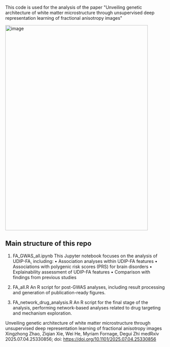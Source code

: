 


This code is used for the analysis of the paper "Unveiling genetic architecture of white matter microstructure through unsupervised deep representation learning of fractional anisotropy images"

<img width="449" height="648" alt="image" src="https://github.com/user-attachments/assets/5c982686-4043-4448-b350-b54dd50b2dc9" />

## Main structure of this repo
1. FA_GWAS_all.ipynb
This Jupyter notebook focuses on the analysis of UDIP-FA, including:
	•	Association analyses within UDIP-FA features
	•	Associations with polygenic risk scores (PRS) for brain disorders
	•	Explainability assessment of UDIP-FA features
	•	Comparison with findings from previous studies

2. FA_all.R
An R script for post-GWAS analyses, including result processing and generation of publication-ready figures.

3. FA_network_drug_analysis.R
An R script for the final stage of the analysis, performing network-based analyses related to drug targeting and mechanism exploration.





Unveiling genetic architecture of white matter microstructure through unsupervised deep representation learning of fractional anisotropy images
Xingzhong Zhao, Ziqian Xie, Wei He, Myriam Fornage, Degui Zhi
medRxiv 2025.07.04.25330856; doi: https://doi.org/10.1101/2025.07.04.25330856
